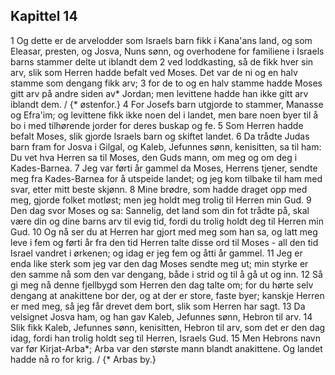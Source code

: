 ## Kapittel 14

1 Og dette er de arvelodder som Israels barn fikk i Kana'ans land, og som Eleasar, presten, og Josva, Nuns sønn, og overhodene for familiene i Israels barns stammer delte ut iblandt dem
2 ved loddkasting, så de fikk hver sin arv, slik som Herren hadde befalt ved Moses. Det var de ni og en halv stamme som dengang fikk arv;
3 for de to og en halv stamme hadde Moses gitt arv på andre siden av* Jordan; men levittene hadde han ikke gitt arv iblandt dem. / {* østenfor.}
4 For Josefs barn utgjorde to stammer, Manasse og Efra'im; og levittene fikk ikke noen del i landet, men bare noen byer til å bo i med tilhørende jorder for deres buskap og fe.
5 Som Herren hadde befalt Moses, slik gjorde Israels barn og skiftet landet.
6 Da trådte Judas barn fram for Josva i Gilgal, og Kaleb, Jefunnes sønn, kenisitten, sa til ham: Du vet hva Herren sa til Moses, den Guds mann, om meg og om deg i Kades-Barnea.
7 Jeg var førti år gammel da Moses, Herrens tjener, sendte meg fra Kades-Barnea for å utspeide landet; og jeg kom tilbake til ham med svar, etter mitt beste skjønn.
8 Mine brødre, som hadde draget opp med meg, gjorde folket motløst; men jeg holdt meg trolig til Herren min Gud.
9 Den dag svor Moses og sa: Sannelig, det land som din fot trådte på, skal være din og dine barns arv til evig tid, fordi du trolig holdt deg til Herren min Gud.
10 Og nå ser du at Herren har gjort med meg som han sa, og latt meg leve i fem og førti år fra den tid Herren talte disse ord til Moses - all den tid Israel vandret i ørkenen; og idag er jeg fem og åtti år gammel.
11 Jeg er enda like sterk som jeg var den dag Moses sendte meg ut; min styrke er den samme nå som den var dengang, både i strid og til å gå ut og inn.
12 Så gi meg nå denne fjellbygd som Herren den dag talte om; for du hørte selv dengang at anakittene bor der, og at der er store, faste byer; kanskje Herren er med meg, så jeg får drevet dem bort, slik som Herren har sagt.
13 Da velsignet Josva ham, og han gav Kaleb, Jefunnes sønn, Hebron til arv.
14 Slik fikk Kaleb, Jefunnes sønn, kenisitten, Hebron til arv, som det er den dag idag, fordi han trolig holdt seg til Herren, Israels Gud.
15 Men Hebrons navn var før Kirjat-Arba*; Arba var den største mann blandt anakittene. Og landet hadde nå ro for krig. / {* Arbas by.}
